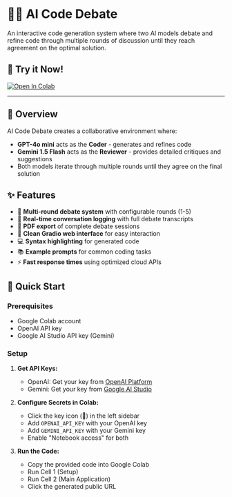 # 🤖💎 AI Code Debate

An interactive code generation system where two AI models debate and refine code through multiple rounds of discussion until they reach agreement on the optimal solution.

## 🚀 Try it Now!

[![Open In Colab](https://colab.research.google.com/assets/colab-badge.svg)](https://colab.research.google.com/drive/1xxMJ4Y9Tax8phjp7kC_vQyrCmsrLEEzw?usp=sharing)

---

## 🎯 Overview

AI Code Debate creates a collaborative environment where:
- **GPT-4o mini** acts as the **Coder** - generates and refines code
- **Gemini 1.5 Flash** acts as the **Reviewer** - provides detailed critiques and suggestions
- Both models iterate through multiple rounds until they agree on the final solution

## ✨ Features

- 🔄 **Multi-round debate system** with configurable rounds (1-5)
- 📝 **Real-time conversation logging** with full debate transcripts
- 📄 **PDF export** of complete debate sessions
- 🎨 **Clean Gradio web interface** for easy interaction
- 💻 **Syntax highlighting** for generated code
- 📚 **Example prompts** for common coding tasks
- ⚡ **Fast response times** using optimized cloud APIs

## 🚀 Quick Start

### Prerequisites
- Google Colab account
- OpenAI API key
- Google AI Studio API key (Gemini)

### Setup

1. **Get API Keys:**
   - OpenAI: Get your key from [OpenAI Platform](https://platform.openai.com/api-keys)
   - Gemini: Get your key from [Google AI Studio](https://aistudio.google.com/app/apikey)

2. **Configure Secrets in Colab:**
   - Click the key icon (🔑) in the left sidebar
   - Add `OPENAI_API_KEY` with your OpenAI key
   - Add `GEMINI_API_KEY` with your Gemini key
   - Enable "Notebook access" for both

3. **Run the Code:**
   - Copy the provided code into Google Colab
   - Run Cell 1 (Setup)
   - Run Cell 2 (Main Application)
   - Click the generated public URL
